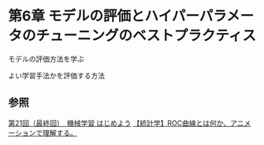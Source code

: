 # 第6章 モデルの評価とハイパーパラメータのチューニングのベストプラクティス

モデルの評価方法を学ぶ

よい学習手法かを評価する方法

## 参照
[第21回（最終回）　機械学習 はじめよう](http://gihyo.jp/dev/serial/01/machine-learning/0021)
[【統計学】ROC曲線とは何か、アニメーションで理解する。](http://qiita.com/kenmatsu4/items/550b38f4fa31e9af6f4f)